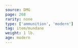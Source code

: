 ```yaml
---
source: DMG
page: 268
rarity: none
type: ['ammunition', 'modern']
tag: item/mundane
weight: 1 lb.
age: modern
---
```


